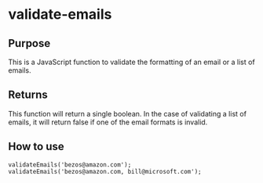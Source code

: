 # validate-emails

## Purpose
This is a JavaScript function to validate the formatting of an email or a list of emails.

## Returns
This function will return a single boolean. In the case of validating a list of emails, it will return false if one of the email formats is invalid.

## How to use
```
validateEmails('bezos@amazon.com');
validateEmails('bezos@amazon.com, bill@microsoft.com');
```
